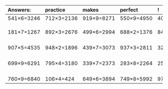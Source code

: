 | Answers: | practice | makes | perfect | ! |
| :--- | :--- | :--- | :--- | :--- |
| 541×6=3246 | 712×3=2136 | 919×9=8271 | 550×9=4950 | 408×3=1224 | 
|   |   |   |   |   | 
|   |   |   |   |   | 
|   |   |   |   |   | 
| 181×7=1267 | 892×3=2676 | 499×6=2994 | 688×2=1376 | 846×7=5922 | 
|   |   |   |   |   | 
|   |   |   |   |   | 
|   |   |   |   |   | 
|   |   |   |   |   | 
| 907×5=4535 | 948×2=1896 | 439×7=3073 | 937×3=2811 | 322×4=1288 | 
|   |   |   |   |   | 
|   |   |   |   |   | 
|   |   |   |   |   | 
|   |   |   |   |   | 
| 699×9=6291 | 795×4=3180 | 339×7=2373 | 283×8=2264 | 258×9=2322 | 
|   |   |   |   |   | 
|   |   |   |   |   | 
|   |   |   |   |   | 
|   |   |   |   |   | 
| 760×9=6840 | 106×4=424 | 649×6=3894 | 749×8=5992 | 977×2=1954 | 
